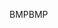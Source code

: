 <span data-ttu-id="1f552-101">BMP</span><span class="sxs-lookup"><span data-stu-id="1f552-101">BMP</span></span>
